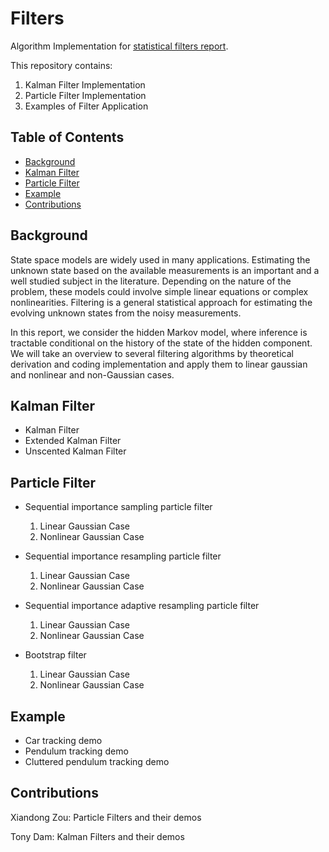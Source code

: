 # Filters
Algorithm Implementation for [statistical filters report](https://github.com/Yqcca/Filters/blob/main/Bayesian_Filtering.pdf).

This repository contains:

1. Kalman Filter Implementation
2. Particle Filter Implementation
3. Examples of Filter Application


## Table of Contents
- [Background](##background)
- [Kalman Filter](#kalman-filter)
- [Particle Filter](#particle-filter)
- [Example](#example)
- [Contributions](#contributions)

## Background
State space models are widely used in many applications. Estimating the unknown state based on the available measurements is an important and a well studied subject in the literature. Depending on the nature of the problem, these models could involve simple linear equations or complex nonlinearities. Filtering is a general statistical approach for estimating the evolving unknown states from the noisy measurements.  

In this report, we consider the hidden Markov model, where inference is tractable conditional on the history of the state of the hidden component. We will take an overview to several filtering algorithms by theoretical derivation and coding implementation and apply them to linear gaussian and  nonlinear and non-Gaussian cases.

## Kalman Filter
- Kalman Filter
- Extended Kalman Filter
- Unscented Kalman Filter

## Particle Filter
- Sequential importance sampling particle filter
  1. Linear Gaussian Case
  2. Nonlinear Gaussian Case

- Sequential importance resampling particle filter
  1. Linear Gaussian Case
  2. Nonlinear Gaussian Case

- Sequential importance adaptive resampling particle filter
  1. Linear Gaussian Case
  2. Nonlinear Gaussian Case

- Bootstrap filter
  1. Linear Gaussian Case
  2. Nonlinear Gaussian Case

## Example
- Car tracking demo
- Pendulum tracking demo
- Cluttered pendulum tracking demo

## Contributions
Xiandong Zou: Particle Filters and their demos

Tony Dam: Kalman Filters and their demos

